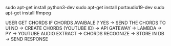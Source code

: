 sudo apt-get install python3-dev
sudo apt-get install portaudio19-dev
sudo apt-get install ffmpeg



USER GET CHORDS
    IF CHORDS AVAIBALE ?
        YES -> SEND THE CHORDS TO UI
        NO -> CREATE CHORDS (YOUTUBE ID)
                -> API GATEWAY -> LAMBDA -> PY -> YOUTUBE AUDIO EXTRACT
                                                -> CHORDS RECOGNIZE
                                                -> STORE IN DB
                                                -> SEND RESPONSE